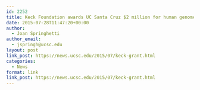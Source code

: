 ```yaml
---
id: 2252
title: Keck Foundation awards UC Santa Cruz $2 million for human genome variation project
date: 2015-07-28T11:47:20+00:00
author:
  - Joan Springhetti
author_email:
  - jspringh@ucsc.edu
layout: post
link_post: https://news.ucsc.edu/2015/07/keck-grant.html
categories:
  - News
format: link
link_post: https://news.ucsc.edu/2015/07/keck-grant.html
---
```

